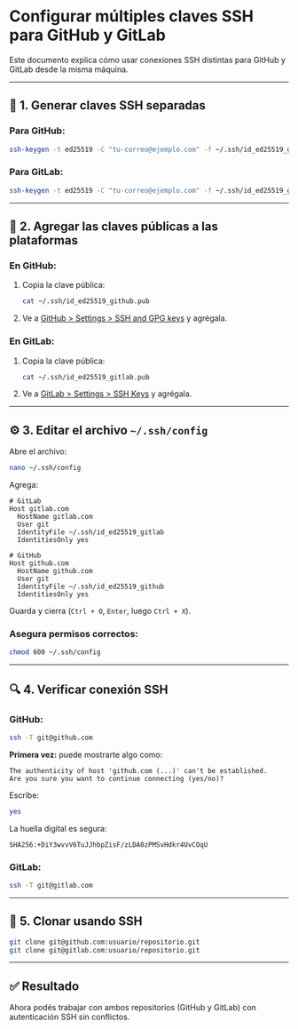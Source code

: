 # Configurar múltiples claves SSH para GitHub y GitLab

Este documento explica cómo usar conexiones SSH distintas para GitHub y GitLab desde la misma máquina.

---

## 🔐 1. Generar claves SSH separadas

### Para GitHub:
```bash
ssh-keygen -t ed25519 -C "tu-correo@ejemplo.com" -f ~/.ssh/id_ed25519_github
```

### Para GitLab:
```bash
ssh-keygen -t ed25519 -C "tu-correo@ejemplo.com" -f ~/.ssh/id_ed25519_gitlab
```

---

## 🔑 2. Agregar las claves públicas a las plataformas

### En GitHub:
1. Copia la clave pública:
   ```bash
   cat ~/.ssh/id_ed25519_github.pub
   ```
2. Ve a [GitHub > Settings > SSH and GPG keys](https://github.com/settings/keys) y agrégala.

### En GitLab:
1. Copia la clave pública:
   ```bash
   cat ~/.ssh/id_ed25519_gitlab.pub
   ```
2. Ve a [GitLab > Settings > SSH Keys](https://gitlab.com/-/profile/keys) y agrégala.

---

## ⚙️ 3. Editar el archivo `~/.ssh/config`

Abre el archivo:

```bash
nano ~/.ssh/config
```

Agrega:

```ssh
# GitLab
Host gitlab.com
  HostName gitlab.com
  User git
  IdentityFile ~/.ssh/id_ed25519_gitlab
  IdentitiesOnly yes

# GitHub
Host github.com
  HostName github.com
  User git
  IdentityFile ~/.ssh/id_ed25519_github
  IdentitiesOnly yes
```

Guarda y cierra (`Ctrl + O`, `Enter`, luego `Ctrl + X`).

### Asegura permisos correctos:

```bash
chmod 600 ~/.ssh/config
```

---

## 🔍 4. Verificar conexión SSH

### GitHub:
```bash
ssh -T git@github.com
```

**Primera vez:** puede mostrarte algo como:

```
The authenticity of host 'github.com (...)' can't be established.
Are you sure you want to continue connecting (yes/no)? 
```

Escribe:
```bash
yes
```

La huella digital es segura:
```
SHA256:+DiY3wvvV6TuJJhbpZisF/zLDA0zPMSvHdkr4UvCOqU
```

### GitLab:
```bash
ssh -T git@gitlab.com
```

---

## 🧪 5. Clonar usando SSH

```bash
git clone git@github.com:usuario/repositorio.git
git clone git@gitlab.com:usuario/repositorio.git
```

---

## ✅ Resultado

Ahora podés trabajar con ambos repositorios (GitHub y GitLab) con autenticación SSH sin conflictos.
